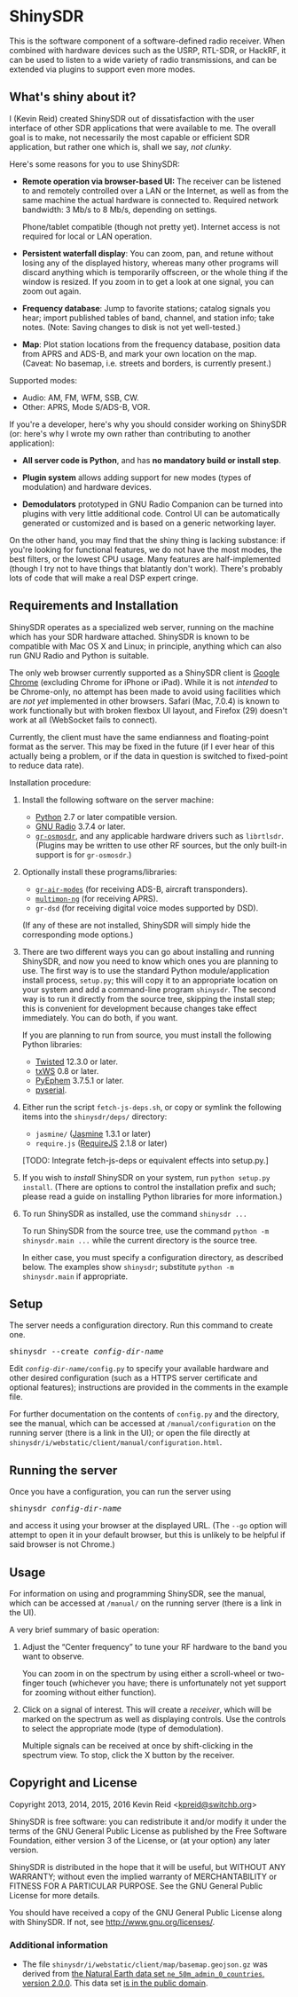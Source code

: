 ShinySDR
========

This is the software component of a software-defined radio receiver. When combined with hardware devices such as the USRP, RTL-SDR, or HackRF, it can be used to listen to a wide variety of radio transmissions, and can be extended via plugins to support even more modes.

What's shiny about it?
----------------------

I (Kevin Reid) created ShinySDR out of dissatisfaction with the user interface of other SDR applications that were available to me. The overall goal is to make, not necessarily the most capable or efficient SDR application, but rather one which is, shall we say, *not clunky*.

Here's some reasons for you to use ShinySDR:

* **Remote operation via browser-based UI:** The receiver can be listened to and remotely controlled over a LAN or the Internet, as well as from the same machine the actual hardware is connected to. Required network bandwidth: 3 Mb/s to 8 Mb/s, depending on settings.

  Phone/tablet compatible (though not pretty yet). Internet access is not required for local or LAN operation.

* **Persistent waterfall display**: You can zoom, pan, and retune without losing any of the displayed history, whereas many other programs will discard anything which is temporarily offscreen, or the whole thing if the window is resized. If you zoom in to get a look at one signal, you can zoom out again.

* **Frequency database**: Jump to favorite stations; catalog signals you hear; import published tables of band, channel, and station info; take notes. (Note: Saving changes to disk is not yet well-tested.)

* **Map**: Plot station locations from the frequency database, position data from APRS and ADS-B, and mark your own location on the map. (Caveat: No basemap, i.e. streets and borders, is currently present.)

Supported modes:

* Audio: AM, FM, WFM, SSB, CW.
* Other: APRS, Mode S/ADS-B, VOR.

If you're a developer, here's why you should consider working on ShinySDR (or: here's why I wrote my own rather than contributing to another application):

* **All server code is Python**, and has **no mandatory build or install step**.

* **Plugin system** allows adding support for new modes (types of modulation) and hardware devices.

* **Demodulators** prototyped in GNU Radio Companion can be turned into plugins with very little additional code. Control UI can be automatically generated or customized and is based on a generic networking layer.

On the other hand, you may find that the shiny thing is lacking substance: if you're looking for functional features, we do not have the most modes, the best filters, or the lowest CPU usage. Many features are half-implemented (though I try not to have things that blatantly don't work). There's probably lots of code that will make a real DSP expert cringe.

Requirements and Installation
-----------------------------

ShinySDR operates as a specialized web server, running on the machine which has your SDR hardware attached. ShinySDR is known to be compatible with Mac OS X and Linux; in principle, anything which can also run GNU Radio and Python is suitable.

The only web browser currently supported as a ShinySDR client is [Google Chrome](https://www.google.com/chrome/) (excluding Chrome for iPhone or iPad).
While it is not *intended* to be Chrome-only, no attempt has been made to avoid using facilities which are *not yet* implemented in other browsers.
Safari (Mac, 7.0.4) is known to work functionally but with broken flexbox UI layout, and Firefox (29) doesn't work at all (WebSocket fails to connect).

Currently, the client must have the same endianness and floating-point format as the server.
This may be fixed in the future (if I ever hear of this actually being a problem, or if the data in question is switched to fixed-point to reduce data rate).

Installation procedure:

1. Install the following software on the server machine:

    * [Python](http://www.python.org/) 2.7 or later compatible version.
    * [GNU Radio](http://gnuradio.org/) 3.7.4 or later.
    * [`gr-osmosdr`](http://sdr.osmocom.org/trac/wiki/GrOsmoSDR), and any applicable hardware drivers such as `librtlsdr`. (Plugins may be written to use other RF sources, but the only built-in support is for `gr-osmosdr`.)

2. Optionally install these programs/libraries:

    * [`gr-air-modes`](https://github.com/bistromath/gr-air-modes) (for receiving ADS-B, aircraft transponders).
    * [`multimon-ng`](https://github.com/EliasOenal/multimon-ng) (for receiving APRS).
    * `gr-dsd` (for receiving digital voice modes supported by DSD).
    
    (If any of these are not installed, ShinySDR will simply hide the corresponding mode options.)

    <!-- TODO: Mention hamlib once that is better-supported and more useful -->

3. There are two different ways you can go about installing and running ShinySDR, and now you need to know which ones you are planning to use.
The first way is to use the standard Python module/application install process, `setup.py`; this will copy it to an appropriate location on your system and add a command-line program `shinysdr`.
The second way is to run it directly from the source tree, skipping the install step; this is convenient for development because changes take effect immediately.
You can do both, if you want.

    If you are planning to run from source, you must install the following Python libraries:

    * [Twisted](http://twistedmatrix.com/) 12.3.0 or later.
    * [txWS](https://github.com/MostAwesomeDude/txWS) 0.8 or later.
    * [PyEphem](http://rhodesmill.org/pyephem/) 3.7.5.1 or later.
    * [pyserial](https://pypi.python.org/pypi/pyserial).

4. Either run the script `fetch-js-deps.sh`, or copy or symlink the following items into the `shinysdr/deps/` directory:

    * `jasmine/` ([Jasmine](https://github.com/pivotal/jasmine/) 1.3.1 or later)
    * `require.js` ([RequireJS](http://requirejs.org/) 2.1.8 or later)

    [TODO: Integrate fetch-js-deps or equivalent effects into setup.py.]

5. If you wish to _install_ ShinySDR on your system, run `python setup.py install`.
   (There are options to control the installation prefix and such; please read a guide on installing Python libraries for more information.)

6. To run ShinySDR as installed, use the command `shinysdr ...`

    To run ShinySDR from the source tree, use the command `python -m shinysdr.main ...` while the current directory is the source tree.
   
    In either case, you must specify a configuration directory, as described below.
    The examples show `shinysdr`; substitute `python -m shinysdr.main` if appropriate.

Setup
-----

The server needs a configuration directory.
Run this command to create one.

<pre>shinysdr --create <var>config-dir-name</var></pre>

Edit <code><var>config-dir-name</var>/config.py</code> to specify your available hardware and other desired configuration (such as a HTTPS server certificate and optional features); instructions are provided in the comments in the example file.

For further documentation on the contents of <code>config.py</code> and the directory, see the manual, which can be accessed at `/manual/configuration` on the running server (there is a link in the UI); or open the file directly at `shinysdr/i/webstatic/client/manual/configuration.html`.

Running the server
------------------

Once you have a configuration, you can run the server using

<pre>shinysdr <var>config-dir-name</var></pre>

and access it using your browser at the displayed URL. (The `--go` option will attempt to open it in your default browser, but this is unlikely to be helpful if said browser is not Chrome.)

Usage
-----

For information on using and programming ShinySDR, see the manual, which can be accessed at `/manual/` on the running server (there is a link in the UI).

A very brief summary of basic operation:

1. Adjust the “Center frequency” to tune your RF hardware to the band you want to observe.

   You can zoom in on the spectrum by using either a scroll-wheel or two-finger touch (whichever you have; there is unfortunately not yet support for zooming without either function).

2. Click on a signal of interest. This will create a *receiver*, which will be marked on the spectrum as well as displaying controls. Use the controls to select the appropriate mode (type of demodulation).

   Multiple signals can be received at once by shift-clicking in the spectrum view. To stop, click the X button by the receiver.

Copyright and License
---------------------

Copyright 2013, 2014, 2015, 2016 Kevin Reid &lt;kpreid@switchb.org&gt;

ShinySDR is free software: you can redistribute it and/or modify
it under the terms of the GNU General Public License as published by
the Free Software Foundation, either version 3 of the License, or
(at your option) any later version.

ShinySDR is distributed in the hope that it will be useful,
but WITHOUT ANY WARRANTY; without even the implied warranty of
MERCHANTABILITY or FITNESS FOR A PARTICULAR PURPOSE.  See the
GNU General Public License for more details.

You should have received a copy of the GNU General Public License
along with ShinySDR.  If not, see <http://www.gnu.org/licenses/>.

### Additional information

* The file `shinysdr/i/webstatic/client/map/basemap.geojson.gz` was derived from [the Natural Earth data set `ne_50m_admin_0_countries`, version 2.0.0](http://www.naturalearthdata.com/downloads/50m-cultural-vectors/).
    This data set [is in the public domain](http://www.naturalearthdata.com/about/terms-of-use/).